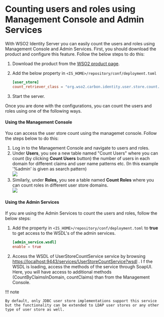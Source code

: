 # Counting users and roles using Management Console and Admin Services

With WSO2 Identity Server you can easily count the users and roles using
Management Console and Admin Services. First, you should download the
product and configure this feature. Follow the below steps to do this:

1.  Download the product from the [WSO2 product
    page](https://wso2.com/identity-and-access-management/).
2.  Add the below property in `<IS_HOME>/repository/conf/deployment.toml`

    ``` toml
    [user_store]
    count_retriever_class = "org.wso2.carbon.identity.user.store.count.jdbc.JDBCUserStoreCountRetriever"
    ```

3.  Start the server.  
      

Once you are done with the configurations, you can count the users and
roles using one of the following ways.

#### Using the Management Console

You can access the user store count using the managemet console. Follow
the steps below to do this:

1.  Log in to the Management Console and navigate to users and roles.
2.  Under **Users**, you see a new table named "Count Users" where you
    can count (by clicking **Count Users** button) the number of users
    in each domain for different claims and user name patterns etc. (In
    this example '%admin' is given as search pattern)  
    ![]( ../assets/img/103330053/103330054.png) 
3.  Similarly, under **Roles,** you see a table named **Count Roles**
    where you can count roles in different user store domains.  
    ![]( ../assets/img/103330053/103330055.png) 

#### Using the Admin Services

If you are using the Admin Services to count the users and roles, follow
the below steps:

1.  Add the property in `<IS_HOME>/repository/conf/deployment.toml` to
    **true** to get access to the WSDL's of the admin services.
    
    ``` toml  
    [admin_service.wsdl]
    enable = true
    ```

2.  Access the WSDL of UserStoreCountService service by browsing
    <https://localhost:9443/services/UserStoreCountService?wsdl> . I f
    the WSDL is loading, access the methods of the service through
    SoapUI. Here, you will have access to additional methods
    (CountByClaimsInDomain, countClaims) than from the Management
    Console.

!!! note
    
    By default, only JDBC user store implementations support this service
    but the functionality can be extended to LDAP user stores or any other
    type of user store as well.
    
